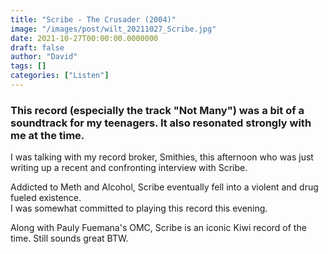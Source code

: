 ```yaml
---
title: "Scribe - The Crusader (2004)"
image: "/images/post/wilt_20211027_Scribe.jpg"
date: 2021-10-27T00:00:00.0000000
draft: false
author: "David"
tags: []
categories: ["Listen"]
---
```

### This record (especially the track "Not Many") was a bit of a soundtrack for my teenagers. It also resonated strongly with me at the time.

 I was talking with my record broker, Smithies, this afternoon who was just writing up a recent and confronting interview with Scribe.

 Addicted to Meth and Alcohol, Scribe eventually fell into a violent and drug fueled existence.   
I was somewhat committed to playing this record this evening.

 Along with Pauly Fuemana's OMC, Scribe is an iconic Kiwi record of the time. Still sounds great BTW.